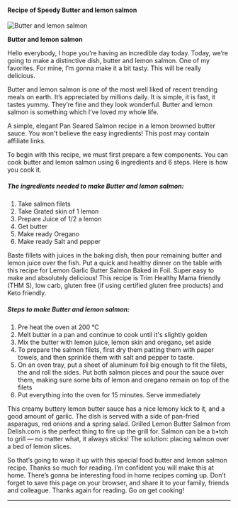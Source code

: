             

#### Recipe of Speedy Butter and lemon salmon

![Butter and lemon salmon](https://img-global.cpcdn.com/recipes/2ba2c537e9300e95/751x532cq70/butter-and-lemon-salmon-recipe-main-photo.jpg)

**Butter and lemon salmon**

Hello everybody, I hope you’re having an incredible day today. Today, we’re going to make a distinctive dish, butter and lemon salmon. One of my favorites. For mine, I’m gonna make it a bit tasty. This will be really delicious.

Butter and lemon salmon is one of the most well liked of recent trending meals on earth. It’s appreciated by millions daily. It is simple, it is fast, it tastes yummy. They’re fine and they look wonderful. Butter and lemon salmon is something which I’ve loved my whole life.

A simple, elegant Pan Seared Salmon recipe in a lemon browned butter sauce. You won't believe the easy ingredients! This post may contain affiliate links.

To begin with this recipe, we must first prepare a few components. You can cook butter and lemon salmon using 6 ingredients and 6 steps. Here is how you cook it.

##### The ingredients needed to make Butter and lemon salmon:

1.  Take salmon filets
2.  Take Grated skin of 1 lemon
3.  Prepare Juice of 1/2 a lemon
4.  Get butter
5.  Make ready Oregano
6.  Make ready Salt and pepper

Baste fillets with juices in the baking dish, then pour remaining butter and lemon juice over the fish. Put a quick and healthy dinner on the table with this recipe for Lemon Garlic Butter Salmon Baked in Foil. Super easy to make and absolutely delicious! This recipe is Trim Healthy Mama friendly (THM S), low carb, gluten free (if using certified gluten free products) and Keto friendly.

##### Steps to make Butter and lemon salmon:

1.  Pre heat the oven at 200 °C
2.  Melt butter in a pan and continue to cook until it's slightly golden
3.  Mix the butter with lemon juice, lemon skin and oregano, set aside
4.  To prepare the salmon filets, first dry them patting them with paper towels, and then sprinkle them with salt and pepper to taste.
5.  On an oven tray, put a sheet of aluminum foil big enough to fit the filets, the and roll the sides. Put both salmon pieces and pour the sauce over them, making sure some bits of lemon and oregano remain on top of the filets
6.  Put everything into the oven for 15 minutes. Serve immediately

This creamy buttery lemon butter sauce has a nice lemony kick to it, and a good amount of garlic. The dish is served with a side of pan-fried asparagus, red onions and a spring salad. Grilled Lemon Butter Salmon from Delish.com is the perfect thing to fire up the grill for. Salmon can be a b•tch to grill — no matter what, it always sticks! The solution: placing salmon over a bed of lemon slices.

So that’s going to wrap it up with this special food butter and lemon salmon recipe. Thanks so much for reading. I’m confident you will make this at home. There’s gonna be interesting food in home recipes coming up. Don’t forget to save this page on your browser, and share it to your family, friends and colleague. Thanks again for reading. Go on get cooking!

* * *